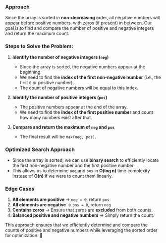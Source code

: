 ### **Approach**

Since the array is sorted in **non-decreasing** order, all negative numbers will appear before positive numbers, with zeros (if present) in between. Our goal is to find and compare the number of positive and negative integers and return the maximum count.

### **Steps to Solve the Problem:**

1. **Identify the number of negative integers (`neg`)**  
   - Since the array is sorted, the negative numbers appear at the beginning.
   - We need to find the **index of the first non-negative number** (i.e., the first `0` or positive number).
   - The count of negative numbers will be equal to this index.

2. **Identify the number of positive integers (`pos`)**  
   - The positive numbers appear at the end of the array.
   - We need to find the **index of the first positive number** and count how many numbers exist after that.

3. **Compare and return the maximum of `neg` and `pos`**  
   - The final result will be `max(neg, pos)`.

### **Optimized Search Approach**
- Since the array is sorted, we can use **binary search** to efficiently locate the first non-negative number and the first positive number.
- This allows us to determine `neg` and `pos` in **O(log n)** time complexity instead of **O(n)** if we were to count them linearly.

### **Edge Cases**
1. **All elements are positive** → `neg = 0`, return `pos`
2. **All elements are negative** → `pos = 0`, return `neg`
3. **Contains zeros** → Ensure that zeros are **excluded** from both counts.
4. **Balanced positive and negative numbers** → Simply return the count.

This approach ensures that we efficiently determine and compare the counts of positive and negative numbers while leveraging the sorted order for optimization. 🚀
